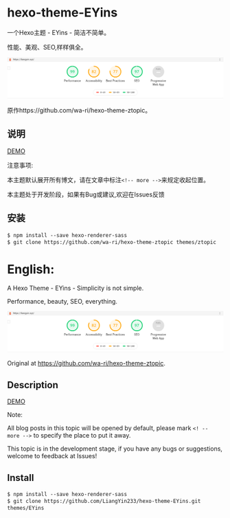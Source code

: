 # hexo-theme-EYins
一个Hexo主题 - EYins - 简洁不简单。

性能、美观、SEO,样样俱全。

![截图](EYins.png)

原作https://github.com/wa-ri/hexo-theme-ztopic。

## 说明
[DEMO](https://liangyin.xyz)

注意事项:

本主题默认展开所有博文，请在文章中标注``<!-- more -->``来规定收起位置。

本主题处于开发阶段，如果有Bug或建议,欢迎在Issues反馈

## 安装
```
$ npm install --save hexo-renderer-sass
$ git clone https://github.com/wa-ri/hexo-theme-ztopic themes/ztopic
```

# English:

A Hexo Theme - EYins - Simplicity is not simple.

Performance, beauty, SEO, everything.

![截图](EYins.png)

Original at https://github.com/wa-ri/hexo-theme-ztopic.

## Description
[DEMO](https://liangyin.xyz)

Note:

All blog posts in this topic will be opened by default, please mark ``<! -- more -->`` to specify the place to put it away.

This topic is in the development stage, if you have any bugs or suggestions, welcome to feedback at Issues!

## Install
```
$ npm install --save hexo-renderer-sass
$ git clone https://github.com/LiangYin233/hexo-theme-EYins.git themes/EYins
```
